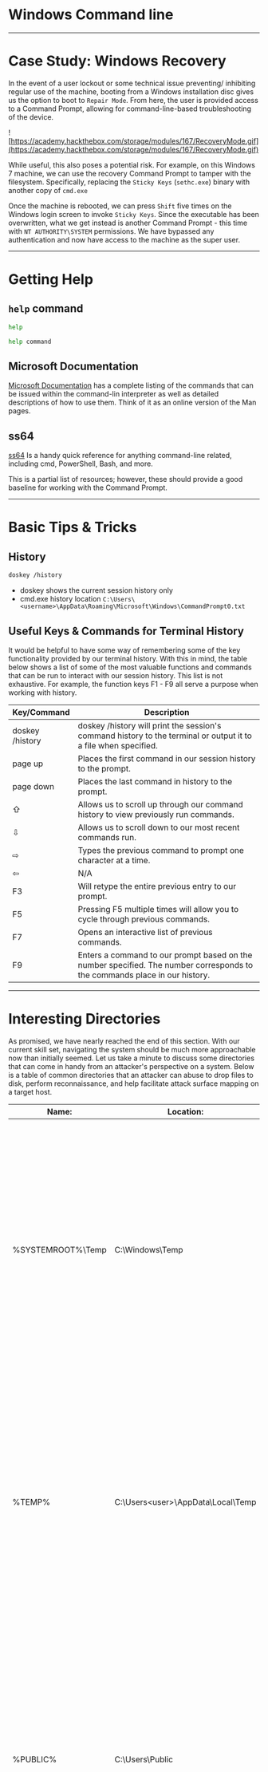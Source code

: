 # Windows Command line

---

# **Case Study: Windows Recovery**

In the event of a user lockout or some technical issue preventing/ inhibiting regular use of the machine, booting from a Windows installation disc gives us the option to boot to `Repair Mode`. From here, the user is provided access to a Command Prompt, allowing for command-line-based troubleshooting of the device.

![https://academy.hackthebox.com/storage/modules/167/RecoveryMode.gif](https://academy.hackthebox.com/storage/modules/167/RecoveryMode.gif)

While useful, this also poses a potential risk. For example, on this Windows 7 machine, we can use the recovery Command Prompt to tamper with the filesystem. Specifically, replacing the `Sticky Keys` (`sethc.exe`) binary with another copy of `cmd.exe`

Once the machine is rebooted, we can press `Shift` five times on the Windows login screen to invoke `Sticky Keys`. Since the executable has been overwritten, what we get instead is another Command Prompt - this time with `NT AUTHORITY\SYSTEM` permissions. We have bypassed any authentication and now have access to the machine as the super user.

---

# Getting Help

## `help` command

```bash
help
```

```bash
help command
```

## Microsoft Documentation

[Microsoft Documentation](https://docs.microsoft.com/en-us/windows-server/administration/windows-commands/windows-commands) has a complete listing of the commands that can be issued within the command-lin interpreter as well as detailed descriptions of how to use them. Think of it as an online version of the Man pages.

## ss64

[ss64](https://ss64.com/nt/) Is a handy quick reference for anything command-line related, including cmd, PowerShell, Bash, and more.

This is a partial list of resources; however, these should provide a good baseline for working with the Command Prompt.

---

# **Basic Tips & Tricks**

## History

```bash
doskey /history
```

- doskey shows the current session history only
- cmd.exe history location `C:\Users\<username>\AppData\Roaming\Microsoft\Windows\CommandPrompt0.txt`

## **Useful Keys & Commands for Terminal History**

It would be helpful to have some way of remembering some of the key functionality provided by our terminal history. With this in mind, the table below shows a list of some of the most valuable functions and commands that can be run to interact with our session history. This list is not exhaustive. For example, the function keys F1 - F9 all serve a purpose when working with history.

| Key/Command | Description |
| --- | --- |
| doskey /history | doskey /history will print the session's command history to the terminal or output it to a file when specified. |
| page up | Places the first command in our session history to the prompt. |
| page down | Places the last command in history to the prompt. |
| ⇧ | Allows us to scroll up through our command history to view previously run commands. |
| ⇩ | Allows us to scroll down to our most recent commands run. |
| ⇨ | Types the previous command to prompt one character at a time. |
| ⇦ | N/A |
| F3 | Will retype the entire previous entry to our prompt. |
| F5 | Pressing F5 multiple times will allow you to cycle through previous commands. |
| F7 | Opens an interactive list of previous commands. |
| F9 | Enters a command to our prompt based on the number specified. The number corresponds to the commands place in our history. |

---

# **Interesting Directories**

As promised, we have nearly reached the end of this section. With our current skill set, navigating the system should be much more approachable now than initially seemed. Let us take a minute to discuss some directories that can come in handy from an attacker's perspective on a system. Below is a table of common directories that an attacker can abuse to drop files to disk, perform reconnaissance, and help facilitate attack surface mapping on a target host.

| Name: | Location: | Description: |
| --- | --- | --- |
| %SYSTEMROOT%\Temp | C:\Windows\Temp | Global directory containing temporary system files accessible to all users on the system. All users, regardless of authority, are provided full read, write, and execute permissions in this directory. Useful for dropping files as a low-privilege user on the system. |
| %TEMP% | C:\Users\<user>\AppData\Local\Temp | Local directory containing a user's temporary files accessible only to the user account that it is attached to. Provides full ownership to the user that owns this folder. Useful when the attacker gains control of a local/domain joined user account. |
| %PUBLIC% | C:\Users\Public | Publicly accessible directory allowing any interactive logon account full access to read, write, modify, execute, etc., files and subfolders within the directory. Alternative to the global Windows Temp Directory as it's less likely to be monitored for suspicious activity. |
| %ProgramFiles% | C:\Program Files | folder containing all 64-bit applications installed on the system. Useful for seeing what kind of applications are installed on the target system. |
| %ProgramFiles(x86)% | C:\Program Files (x86) | Folder containing all 32-bit applications installed on the system. Useful for seeing what kind of applications are installed on the target system. |

---

# Working with Files and Directories

- `mkdir DirectoryName`  or `md DirecotryName` Make Directory
- `rmdir DirectoryName`  or `rd DirecotryName` Make Directory
- `move DirectoryName NewLocation`

## `Xcopy`

We will take a minute to look at `xcopy` since it still exists in current Windows operating systems, but it is essential to know that it has been deprecated for `robocopy`. **Where xcopy shines is that it can remove the Read-only bit from files when moving them**. The syntax for `xcopy` is `xcopy` `source` `destination` `options`. As it was with move, we can use wildcards for source files, not destination files.

```bash
xcopy $FileName $DestPath /E
```

Xcopy prompts us during the process and displays the result. In our case, the directory and any files within were copied to the Desktop. Utilizing the `/E` switch, we told Xcopy to copy any files and subdirectories to include empty directories. Keep in mind this will not delete the copy in the previous directory. When performing the duplication, xcopy will reset any attributes the file had. If you wish to retain the file's attributes ( such as read-only or hidden ), you can use the `/K`
 switch.

## Robocopy

`Robocopy` is xcopy's predecessor built with much more capability. We can think of Robocopy as merging the best parts of copy, xcopy, and move spiced up with a few extra capabilities. Robocopy can copy and move files locally, to different drives, and even across a network while retaining the file data and attributes to include timestamps, ownership, ACLs, and any flags set like hidden or read-only. We need to be aware that Robocopy was made for large directories and drive syncing, so it does not like to copy or move singular files by default. That is not to say it is incapable, however. We will cover a bit of that down below.

```bash
robocopy $FileName $DestPath
```

Robocopy can also work with system, read-only, and hidden files. As a user, this can be problematic if we do not have the `SeBackupPrivilege` and `auditing privilege` attributes. This could stop us from duplicating or moving files and directories. There is a bit of a workaround, however. We can utilize the `/MIR` switch to permit ourselves to copy the files we need temporarily.

Utilizing the /MIR switch will complete the task for us. Be aware that it will mark the files as a system backup and hide them from view. We can clear the additional attributes if we add the `/A-:SH` switch to our command. Be careful of the `/MIR` switch, as it will mirror the destination directory to the source**. Any file that exists within the destination will be removed**. Ensure you place the new copy in a cleared folder. Above, we also used the `/L` switch. This is a what-if command. It will process the command you issue but not execute it; it just shows you the potential result. Let us give it a try below.

```bash
robocopy /E /MIR /A-:SH $DirName $DestPath
```

---

# Finding Files and Directories

## Where

- search for file

```bash
where $FileName
```

- `where` will search in folders in `PATH env` only we can use `/R` to make it recursive and in search in all directories

```bash
where /R $path $FileName
```

- Example:
    
    ```bash
    where /R c:\ *.ext
    ```
    

## Find

```bash
find $SearchKey $FileName
```

- `/I`  Ignore case sensitivity
- `/N`  show line number
- `/V`  all lines not contain `$SearchKey`

## findstr

`findstr` is close to `grep`

```bash
findstr $SearchKey $FileName
```

```bash
type $FileName | findstr $SearchKey
```

---

# Evaluating and Sorting Files

## compare

### `comp`

```bash
comp $FileName $FileName2
```

### `fc`

```bash
fc $FileName $FileName2
```

## sort

```bash
sort $FileName /O $OutputName
```

```bash
sort $FileName /O $OutputName /unique
```

---

# **Environment Variables**

environment variables are `not` case sensitive and can have spaces and numbers in the name, but they cannot have a name that starts with a number or include an equal sign.

## **Variable Scope**

In this context, `Scope` is a programming concept that refers to where variables can be accessed or referenced. 'Scope' can be broadly separated into two categories:

- **Global:**
    - Global variables are accessible `globally`. In this context, the global scope lets us know that we can access and reference the data stored inside the variable from anywhere within a program.
- **Local:**
    - Local variables are only accessible within a `local` context. `Local` means that the data stored within these variables can only be accessed and referenced within the function or context in which it has been declared.

| Scope | Description | Permissions Required to Access | Registry Location |
| --- | --- | --- | --- |
| System (Machine) | The System scope contains environment variables defined by the Operating System (OS) and are accessible globally by all users and accounts that log on to the system. The OS requires these variables to function properly and are loaded upon runtime. | Local Administrator or Domain Administrator | HKEY_LOCAL_MACHINE\SYSTEM\CurrentControlSet\Control\Session Manager\Environment |
| User | The User scope contains environment variables defined by the currently active user and are only accessible to them, not other users who can log on to the same system. | Current Active User, Local Administrator, or Domain Administrator | HKEY_CURRENT_USER\Environment |
| Process | The Process scope contains environment variables that are defined and accessible in the context of the currently running process. Due to their transient nature, their lifetime only lasts for the currently running process in which they were initially defined. They also inherit variables from the System/User Scopes and the parent process that spawns it (only if it is a child process). | Current Child Process, Parent Process, or Current Active User | None (Stored in Process Memory) |

## show all Environment Variables

```bash
set
```

## print variable

```bash
echo %$VarName%
```

## Managing Environment Variables

### `set` vs `setx`

- The `set` utility only manipulates environment variables in the current command line session. This means that once we close our current session, any additions, removals, or changes will not be reflected the next time we open a command prompt. Suppose we need to make permanent changes to environment variables. In that case, we can use `setx` to make the appropriate changes to the registry, which will exist upon restart of our current command prompt session.
- Using `setx`, we also have some additional functionality added in, such as being able to create and tweak variables across computers in the domain as well as our local machine.

## `set`

```bash
set DCIP=172.16.5.2
```

### `setx`

```bash
setx DCIP 172.16.5.2
```

- don’t add `=`

```bash
setx username "Juba :)"
```

### remove variable

```bash
setx username
```

```bash
C:\htb> set DCIP
Environment variable DCIP not defined

C:\htb> echo %DCIP%
%DCIP%
```

- Using both `set` and `echo`, we can verify that the `%DCIP%` variable is no longer set and is not defined in our environment anymore.

## **Important Environment Variables**

Now that we are comfortable creating, editing, and removing our own environment variables, let us discuss some crucial variables we should be aware of when performing enumeration on a host's environment. Remember that all information found here is provided to us in clear text due to the nature of environment variables. As an attacker, this can provide us with a wealth of information about the current system and the user account accessing it.

| Variable Name | Description |
| --- | --- |
| %PATH% | Specifies a set of directories(locations) where executable programs are located. |
| %OS% | The current operating system on the user's workstation. |
| %SYSTEMROOT% | Expands to C:\Windows. A system-defined read-only variable containing the Windows system folder. Anything Windows considers important to its core functionality is found here, including important data, core system binaries, and configuration files. |
| %LOGONSERVER% | Provides us with the login server for the currently active user followed by the machine's hostname. We can use this information to know if a machine is joined to a domain or workgroup. |
| %USERPROFILE% | Provides us with the location of the currently active user's home directory. Expands to C:\Users\{username}. |
| %ProgramFiles% | Equivalent of C:\Program Files. This location is where all the programs are installed on an x64 based system. |
| %ProgramFiles(x86)% | Equivalent of C:\Program Files (x86). This location is where all 32-bit programs running under WOW64 are installed. Note that this variable is only accessible on a 64-bit host. It can be used to indicate what kind of host we are interacting with. (x86 vs. x64 architecture) |

Provided here is only a tiny fraction of the information we can learn through enumerating the environment variables on a system. However, the abovementioned ones will often appear when performing enumeration on an engagement. For a complete list, we can visit the following [link](https://ss64.com/nt/syntax-variables.html). Using this information as a guide, we can start gathering any required information from these variables to help us learn about our host and its target environment inside and out.

---

# Managing Services

## check Service permissions in [Service Permissions](https://www.notion.so/Service-Permissions-57e56b597a984edf9baea0d68bdd009d?pvs=21)

## `sc`: Service Controller

### state

```bash
sc query state= inactive
```

 اوعي تغير مكان المسافة  not → sc query state = inactive query is a service 

### start and stop

```bash
*sc start $ServiceName*
```

- service name  not display name
- attempting to stop an elevated service like this is not the best way of testing permissions, as this will likely lead to us getting caught due to the traffic that will be kicked up from running a command like this.

### config

```bash
sc config $ServiceName start= disabled
```

- All changes made with this command are reflected in the Windows registry as well as the database for Service Control Manager (`SCM`).
- Remember that all changes to existing services will only fully update after restarting the service.

## query

```bash
sc query $ServiceName
```

```bash
sc queryex $ServiceName
```

- Displays extended status for the eventlog service

## `tasklist`

- [Tasklist](https://learn.microsoft.com/en-us/windows-server/administration/windows-commands/tasklist) is a command line tool that gives us a list of currently running processes on a local or remote host. However, we can utilize the `/svc` parameter to provide a list of services running under each process on the system. Let's look at some of the output this can provide.

```bash
tasklist /svc
```

## `net start`

- [Net start](https://ss64.com/nt/net-service.html) is a very simple command that will allow us to quickly list all of the current running services on a system. In addition to `net start`, there is also `net stop`, `net pause`, and `net continue`. These will behave very similarly to `sc` as we can provide the name of the service afterward and be able to perform the actions specified in the command against the service that we provide.

```bash
net stat
```

## WMIC

- Windows Management Instrumentation Command (`WMIC`) allows us to retrieve a vast range of information from our local host or host(s) across the network. The versatility of this command is wide in that it allows for pulling such a wide arrangement of information.
- To list all services existing on our system and information on them, we can issue the following command: `wmic service list brief`.

```bash
wmic service list brief
```

> **Note:** It is important to be aware that the `WMIC` command-line utility is currently deprecated as of the current Windows version. As such, it is advised against relying upon using the utility in most situations. You can find further information regarding this change by following this [link](https://learn.microsoft.com/en-us/windows/win32/wmisdk/wmic).
> 

---

# Various Commands

- **`dir /r`  to list the ADS (alternate data stream)**
- **`dir /ah`  list with *only*   the  hidden files ⇒ `ls -a` in Linux**
- `dir /A:R` List files with Read-only Attribute

```bash
fsutil file createNew $FileName 222
```

- `ren FileName NewName`
- `find /i "see" < test.txt`
- **`attrib file +h`  to hide the file ⇒ `mv .file`**
- **`attrib file -h`  to show the file x⇒ `mv file`**
- `del FileName`  or `erase FileName`  Delete file
    - Let us say we want to get rid of a read-only or hidden file. We can do that with the `/A:` switch. /A can delete files based on a specific attribute. Let us look at the help for del quickly and see what those attributes are.
- **`tasklist` ⇒ `top` in Linux**
- **`taskkill ID` ⇒ `kill ID`**
- **`ipconfig` network configuration ⇒ `ifconfig, iwconfig`**
- **`netstat`**
- **`tree`**
- **`tracert`  = `traceroute` in Linux**
- **`net user username /add` (user or users in any command) 
`net user username password /add || net user username * /add`**
- **`net user username /delete`**
- **`net user username /active:no` or `yes`**
- **`net localgroup`   shows all the groups**
- **`net localgroup group_name` to show the members of group_name**
- **`net localgroup group_name /add`  or  `/del`**
- **`net localgroup group_name new_user /add`  or  `/del`**
- **`runas /user:<username> <command>` like cmd.exe, GUI ⇒ shift and right click you will find run as a different user**
    - **`/netonly` credentials are for remote access only**

![Windows%20Command%20line%204c254b20b87b4486a6dfe399121daf14/DA4AFC82-4237-4FC6-936D-7ED38C657E98.png.jpg](Windows%20Command%20line%204c254b20b87b4486a6dfe399121daf14/DA4AFC82-4237-4FC6-936D-7ED38C657E98.png.jpg)

- mimikatz
**is a tool to get back clear text credentials (passwords) from memory without cracking, Microsoft added protections but mimikztz still working (:**

---